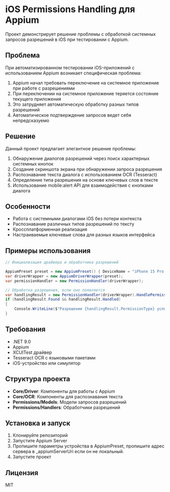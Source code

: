 # iOS Permissions Handling для Appium

Проект демонстрирует решение проблемы с обработкой системных запросов разрешений в iOS при тестировании с Appium.

## Проблема

При автоматизированном тестировании iOS-приложений с использованием Appium возникает специфическая проблема:
1. Appium начал требовать переключение на системное приложение при работе с разрешениями
2. При переключении на системное приложение теряется состояние текущего приложения
3. Это затрудняет автоматическую обработку разных типов разрешений
4. Автоматическое подтверждение запросов ведет себя непредсказуемо

## Решение

Данный проект предлагает элегантное решение проблемы:
1. Обнаружение диалогов разрешений через поиск характерных системных кнопок
2. Создание скриншота экрана при обнаружении запроса разрешения
3. Распознавание текста диалога с использованием OCR (Tesseract)
4. Определение типа разрешения на основе ключевых слов в тексте
5. Использование mobile:alert API для взаимодействия с кнопками диалога

## Особенности

- Работа с системными диалогами iOS без потери контекста
- Распознавание различных типов разрешений по тексту
- Кроссплатформенная реализация 
- Настраиваемые ключевые слова для разных языков интерфейса

## Примеры использования

```csharp
// Инициализация драйвера и обработчика разрешений

AppiumPreset preset = new AppiumPreset() { DeviceName = "iPhone 15 Pro Max", PlatformVersion = "17.5" };
var driverWrapper = new AppiumDriverWrapper(preset);
var permissionHandler = new PermissionHandler(driverWrapper);

// Обработка разрешения, если оно появляется
var handlingResult = new PermissionHandler(driverWrapper).HandlePermissionIfPresent();
if (handlingResult.Found && handlingResult.Handled)
{
    Console.WriteLine($"Разрешение {handlingResult.PermissionType} успешно обработано");
}
```

## Требования

- .NET 9.0 
- Appium 
- XCUITest драйвер
- Tesseract OCR с языковыми пакетами
- iOS-устройство или симулятор

## Структура проекта

- **Core/Driver**: Компоненты для работы с Appium
- **Core/OCR**: Компоненты для распознавания текста
- **Permissions/Models**: Модели запросов разрешений
- **Permissions/Handlers**: Обработчики разрешений

## Установка и запуск

1. Клонируйте репозиторий
2. Запустите Appium Server
3. Пропишите параметры устройства в AppiumPreset, пропишите адрес сервера в _appiumServerUri если он не локальный.
4. Запустите проект

## Лицензия

MIT